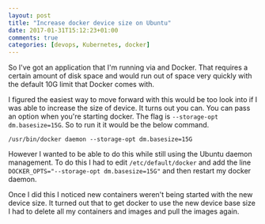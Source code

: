 ```yaml
---
layout: post
title: "Increase docker device size on Ubuntu"
date: 2017-01-31T15:12:23+01:00
comments: true
categories: [devops, Kubernetes, docker]
---
```

So I've got an application that I'm running via  and Docker. That requires a certain amount of disk space and would run out of space very quickly with the default 10G limit that Docker comes with.

<!--more-->

I figured the easiest way to move forward with this would be too look into if I was able to increase the size of device. It turns out you can. You can pass an option when you're starting docker. The flag is `--storage-opt dm.basesize=15G`. So to run it it would be the below command.

`/usr/bin/docker daemon --storage-opt dm.basesize=15G`

However I wanted to be able to do this while still using the Ubuntu daemon management. To do this I had to edit `/etc/default/docker` and add the line `DOCKER_OPTS="--storage-opt dm.basesize=15G"` and then restart my docker daemon.

Once I did this I noticed new containers weren't being started with the new device size. It turned out that to get docker to use the new device base size I had to delete all my containers and images and pull the images again.
